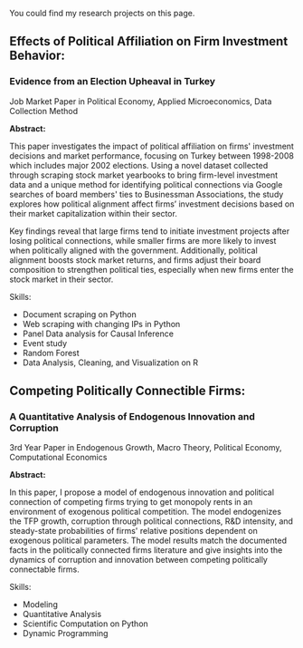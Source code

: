 You could find my research projects on this page. 

## Effects of Political Affiliation on Firm Investment Behavior:
### Evidence from an Election Upheaval in Turkey

Job Market Paper in Political Economy, Applied Microeconomics, Data Collection Method

**Abstract:**

This paper investigates the impact of political affiliation on firms' investment decisions and market performance, focusing on Turkey between 1998-2008 which includes major 2002 elections. Using a novel dataset collected through scraping stock market yearbooks to bring firm-level investment data and a unique method for identifying political connections via Google searches of board members' ties to Businessman Associations, the study explores how political alignment affect firms’ investment decisions based on their market capitalization within their sector.

Key findings reveal that large firms tend to initiate investment projects after losing political connections, while smaller firms are more likely to invest when politically aligned with the government. Additionally, political alignment boosts stock market returns, and firms adjust their board composition to strengthen political ties, especially when new firms enter the stock market in their sector.

Skills: 
- Document scraping on Python
- Web scraping with changing IPs in Python
- Panel Data analysis for Causal Inference
- Event study
- Random Forest
- Data Analysis, Cleaning, and Visualization on R

## Competing Politically Connectible Firms:
### A Quantitative Analysis of Endogenous Innovation and Corruption

3rd Year Paper in Endogenous Growth, Macro Theory, Political Economy, Computational Economics

**Abstract:** 

In this paper, I propose a model of endogenous innovation and political connection of competing firms trying to get monopoly rents in an environment of exogenous political competition. The model endogenizes the TFP growth, corruption through political connections, R&D intensity, and steady-state probabilities of firms' relative positions dependent on exogenous political parameters. The model results match the documented facts in the politically connected firms literature and give insights into the dynamics of corruption and innovation between competing politically connectable firms. 

Skills:
- Modeling
- Quantitative Analysis
- Scientific Computation on Python
- Dynamic Programming